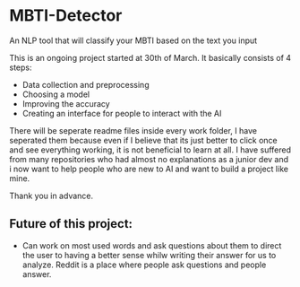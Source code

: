 # MBTI-Detector
An NLP tool that will classify your MBTI based on the text you input


This is an ongoing project started at 30th of March. It basically consists of 4 steps:
- Data collection and preprocessing
- Choosing a model
- Improving the accuracy
- Creating an interface for people to interact with the AI


There will be seperate readme files inside every work folder, I have seperated them because even if I believe that its just better to click once and see everything working, it is not beneficial to learn at all. I have suffered from many repositories who had almost no explanations as a junior dev and i now want to help people who are new to AI and want to build a project like mine. 

Thank you in advance.

## Future of this project:

- Can work on most used words and ask questions about them to direct the user to having a better sense whilw writing their answer for us to analyze. Reddit is a place where people ask questions and people answer.
